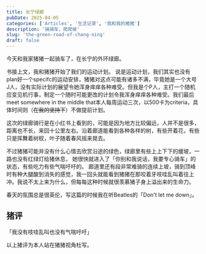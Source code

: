 ```yaml
---
title: 长宁绿廊
pubDate: 2025-04-05
categories: ['Articles', '生活记录', '我和我的猪猪']
description: '骑骑车，爬爬坡'
slug: 'the-green-road-of-chang-ning'
draft: false
---
```


今天和我家猪猪一起骑车了，在长宁的外环绿廊。

书接上文，我和猪猪开始了我们的运动计划。
说是运动计划，我们其实也没有plan好一个specifc的运动安排，猪猪对这点可能有诸多不满，毕竟她是一个大号J人，没有实际计划的展望令她浑身痒痒各种难受。但我是个P人，主打一个随机应变见机行事，制定一个随时可能更改的计划令我浑身痒痒各种难受。我们最后meet somewhere in the middle that本人每周运动三次，以500卡为criteria，具体时间则（~~在我的坚持下~~）不做提前计划。

这次的绿廊骑行是在小红书上看到的，可能是因为地方比较偏远，人并不是很多，距离也不长，来回十公里左右。沿着廊道能看到各种各样的树，有些开着花，有些只是挥舞着树杈，叶子随着春风摇来晃去。

不过猪猪可能并没有什么心情去欣赏沿途的绿色，绿廊里有些上上下下的缓坡，一路也没有红绿灯给猪休息， 她很快就进入了「你别和我说话，我要专心骑车」的状态，有些吃力有些气喘吁吁的。
廊道里还有段非常难骑的连续上坡，骑到顶峰时有种大腿酸到消失的感觉，我一回头就能看到猪猪在那咬着牙吱哇乱叫着往上冲。我说不太上来为什么，但每每这种时候就很羡慕猪子身上溢出来的生命力。

春天的氛围总是很英伦，写这篇的时候我在听Beatles的「Don't let me down」。


## 猪评

「我没有吱哇乱叫也没有气喘吁吁」

以上猪评为本人站在猪猪视角杜写。

